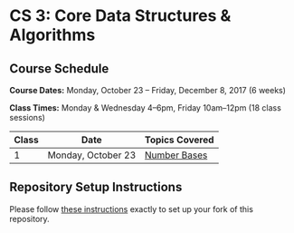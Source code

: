 # CS 3: Core Data Structures & Algorithms

## Course Schedule

**Course Dates:** Monday, October 23 – Friday, December 8, 2017 (6 weeks)

**Class Times:** Monday & Wednesday 4–6pm, Friday 10am–12pm (18 class sessions)


| Class | Date                   | Topics Covered                             |
| ----- | ---------------------- | ------------------------------------------ |
| 1     | Monday, October 23     | [Number Bases](Class1.md)                  |


## Repository Setup Instructions

Please follow [these instructions](Setup.md) exactly to set up your fork of this repository.
